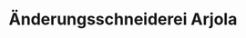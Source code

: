 ---
title: "Änderungsschneiderei Arjola"
url: /filderstadt-sielmingen/aenderungsschneiderei-arjola/
shop: Schneiderei
---